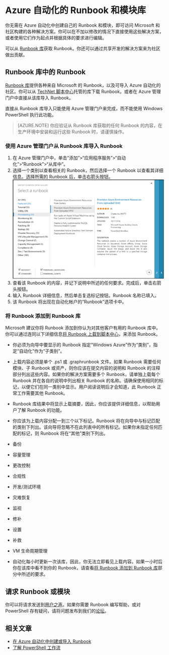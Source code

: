 <properties 
	pageTitle="Azure 自动化的 Runbook 和模块库"
	description="你可以安装并在 Azure 自动化环境中使用 Microsoft 和社区提供的 Runbook 与模块。本文介绍如何访问这些资源，以及在库中补充你的 Runbook。"
	services="automation"
	documentationCenter=""
	authors="bwren"
	manager="stevenka"
	editor="tysonn" />
<tags
	ms.service="automation"
	ms.date="09/23/2015"
	wacn.date="11/27/2015"/>


# Azure 自动化的 Runbook 和模块库

你无需在 Azure 自动化中创建自己的 Runbook 和模块，即可访问 Microsoft 和社区构建的各种解决方案。你可以在不加以修改的情况下直接使用这些解决方案，或者使用它们作为起点并根据具体的要求进行编辑。

可以从 [Runbook 库](#runbooks-in-runbook-gallery)获取 Runbook。你还可以通过共享开发的解决方案来为社区做出贡献。

## Runbook 库中的 Runbook
<a name="runbooks-in-runbook-gallery"></a>

[Runbook 库](http://gallery.technet.microsoft.com/scriptcenter/site/search?f[0].Type=RootCategory&f[0].Value=WindowsAzure&f[1].Type=SubCategory&f[1].Value=WindowsAzure_automation&f[1].Text=Automation)提供各种来自 Microsoft 的 Runbook，以及可导入 Azure 自动化的社区。你可以从 [TechNet 脚本中心](http://gallery.technet.microsoft.com/)托管的库下载 Runbook，或者在 Azure 管理门户中直接从该库导入 Runbook。

直接从 Runbook 库导入只能使用 Azure 管理门户来完成，而不能使用 Windows PowerShell 执行此功能。

>[AZURE.NOTE] 你应验证从 Runbook 库获取的任何 Runbook 的内容，在生产环境中安装和运行这些 Runbook 时，请谨慎操作。

### 使用 Azure 管理门户从 Runbook 库导入 Runbook

1. 在 Azure 管理门户中，单击“添加”>“应用程序服务”>“自动化”>“Runbook”>“从库中”。
2. 选择一个类别以查看相关的 Runbook，然后选择一个 Runbook 以查看其详细信息。选择所需的 Runbook 后，单击右箭头按钮。<br>![Runbook 库](./media/automation-runbook-gallery/runbook-gallery.png)
3. 查看该 Runbook 的内容，并记下说明中所述的任何要求。完成后，单击右箭头按钮。
4. 输入 Runbook 详细信息，然后单击复选标记按钮。Runbook 名称已填入。
5. 该 Runbook 将出现在自动化帐户的“Runbook”选项卡中。


### 将 Runbook 添加到 Runbook 库

Microsoft 建议你将 Runbook 添加到你认为对其他客户有用的 Runbook 库中。你可以通过连同以下详细信息[将 Runbook 上载到脚本中心](http://gallery.technet.microsoft.com/site/upload)，来添加 Runbook。

- 你必须为向导中要显示的 Runbook 指定“Windows Azure”作为“类别”，指定“自动化”作为“子类别”。  

- 上载内容必须是单个 .ps1 或 .graphrunbook 文件。如果 Runbook 需要任何模块、子 Runbook 或资产，则你应该在提交内容的说明和 Runbook 的注释部分列出这些内容。如果你的解决方案需要多个 Runbook，请单独上载每个 Runbook 并在各自的说明中列出相关 Runbook 的名称。请确保使用相同的标记，以便它们在同一类别中显示。用户阅读说明后才会知道，此 Runbook 正常工作需要其他 Runbook。

- Runbook 库结果中将显示上载摘要，因此，你应该提供详细信息，以帮助用户了解 Runbook 的功能。

- 你应该为上载内容分配一到三个以下标记。Runbook 将在向导中与标记匹配的类别下列出。该向导将忽略不在此列表中的所有标记。如果你未指定任何匹配的标记，则 Runbook 将在“其他”类别下列出。

 - 备份
 - 容量管理
 - 更改控制
 - 合规性
 - 开发/测试环境
 - 灾难恢复
 - 监视
 - 修补
 - 设置
 - 补救
 - VM 生命周期管理


- 自动化每小时更新一次该库，因此，你无法立即看见上载内容。如果一小时后你在该库中看不到你的 Runbook，请查看[将 Runbook 添加到 Runbook 库](#AddRunbook)部分中所述的要求。


## 请求 Runbook 或模块

你可以将请求发送到[用户之声](http://feedback.azure.com/forums/246290-azure-automation)。如果你需要 Runbook 编写帮助，或对 PowerShell 存有疑问，请将问题发布到我们的[论坛](http://social.msdn.microsoft.com/Forums/zh-cn/home?forum=windowsazurezhchszh-CN/home?forum=azureautomation&filter=alltypes&sort=lastpostdesc)。

## 相关文章

- [在 Azure 自动化中创建或导入 Runbook](/documentation/articles/automation-creating-importing-runbook)
- [了解 PowerShell 工作流](/documentation/articles/automation-powershell-workflow)

<!---HONumber=82-->